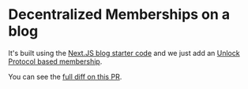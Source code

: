 # Decentralized Memberships on a blog

It's built using the [Next.JS blog starter code](https://github.com/vercel/next.js/tree/canary/examples/blog-starter) and we just add an [Unlock Protocol based membership](https://unlock-protocol.com/).

You can see the [full diff on this PR](https://github.com/julien51/locked-blog-example/pull/1).